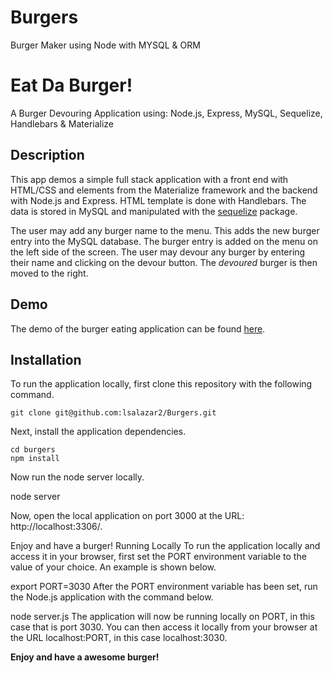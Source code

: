 # Burgers
Burger Maker using Node with MYSQL &amp; ORM
# Eat Da Burger!
A Burger Devouring Application using: Node.js, Express, MySQL, Sequelize, Handlebars & Materialize

## Description

This app demos a simple full stack application with a front end with HTML/CSS and elements from the Materialize framework and the backend with Node.js and Express. HTML template is done with Handlebars. The data is stored in MySQL and manipulated with the [sequelize](https://www.npmjs.com/package/sequelize) package. 

The user may add any burger name to the menu. This adds the new burger entry into the MySQL database. The burger entry is added on the menu on the left side of the screen. The user may devour any burger by entering their name and clicking on the devour button. The *devoured* burger is then moved to the right.

## Demo

The demo of the burger eating application can be found [here](https://.herokuapp.com/).

## Installation

To run the application locally, first clone this repository with the following command.

	git clone git@github.com:lsalazar2/Burgers.git
	
Next, install the application dependencies.

	cd burgers
	npm install

Now run the node server locally.

node server

Now, open the local application on port 3000 at the URL: http://localhost:3306/.

Enjoy and have a burger!
Running Locally
To run the application locally and access it in your browser, first set the PORT environment variable to the value of your choice. An example is shown below.

export PORT=3030
After the PORT environment variable has been set, run the Node.js application with the command below.

node server.js
The application will now be running locally on PORT, in this case that is port 3030. You can then access it locally from your browser at the URL localhost:PORT, in this case localhost:3030.

**Enjoy and have a awesome burger!**
